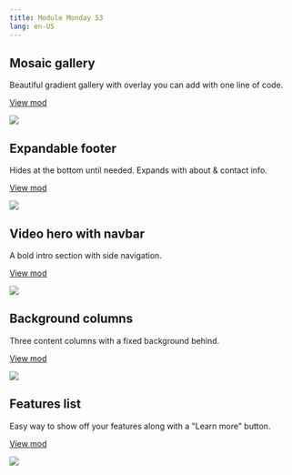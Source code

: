 ```yaml
---
title: Module Monday 53
lang: en-US
---
```


## Mosaic gallery

Beautiful gradient gallery with overlay you can add with one line of code.

<a class="btn btn-sm" href="https://anymod.com/mod/mosaic-images-mladll?preview=true">View mod</a>

<a href="https://anymod.com/mod/mosaic-images-mladll?preview=true">
  <img src="https://res.cloudinary.com/component/image/upload/v1566432444/mosaic-gallery_kd8i6f.gif"/>
</a>

## Expandable footer

Hides at the bottom until needed. Expands with about & contact info.

<a class="btn btn-sm" href="https://anymod.com/mod/expandable-footer-with-social-network-links-alrolk?preview=true">View mod</a>

<a href="https://anymod.com/mod/expandable-footer-with-social-network-links-alrolk?preview=true">
  <img src="https://res.cloudinary.com/component/image/upload/v1566432442/footer_tit3tt.gif"/>
</a>

## Video hero with navbar

A bold intro section with side navigation.

<a class="btn btn-sm" href="https://anymod.com/mod/video-hero-with-navbar-nkonmr?preview=true">View mod</a>

<a href="https://anymod.com/mod/video-hero-with-navbar-nkonmr?preview=true">
  <img src="https://res.cloudinary.com/component/image/upload/v1566432443/hero_u8feqk.gif"/>
</a>

## Background columns

Three content columns with a fixed background behind.

<a class="btn btn-sm" href="https://anymod.com/mod/background-columns-nkomrr?preview=true&lorem=true">View mod</a>

<a href="https://anymod.com/mod/background-columns-nkomrr?preview=true&lorem=true">
  <img src="https://res.cloudinary.com/component/image/upload/v1566432442/content-columns_l2u3zv.png"/>
</a>

## Features list

Easy way to show off your features along with a "Learn more" button.

<a class="btn btn-sm" href="https://anymod.com/mod/features-list-section-dkdona">View mod</a>

<a href="https://anymod.com/mod/features-list-section-dkdona">
  <img src="https://res.cloudinary.com/component/image/upload/v1566432442/features_e5eu5z.png"/>
</a>

